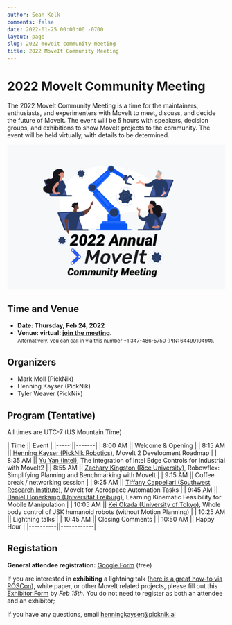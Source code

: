 ```yaml
---
author: Sean Kolk
comments: false
date: 2022-01-25 00:00:00 -0700
layout: page
slug: 2022-moveit-community-meeting
title: 2022 MoveIt Community Meeting
---
```

<div class='row'>
  <div class='col-sm-12 col-lg-6'>
    <h1>2022 MoveIt Community Meeting</h1>
    <p class="paragraph-big">
    The 2022 MoveIt Community Meeting is a time for the maintainers, enthusiasts, and experimenters with MoveIt to meet, discuss, and decide the future of MoveIt. The event will be 5 hours with speakers, decision groups, and exhibitions to show MoveIt projects to the community. The event will be held virtually, with details to be determined.
    </p>
  </div>
  <div class='col-sm-12 col-lg-6'>
    <img style="max-width:100%" alt="Support" src="/assets/images/moveit_community_meeting_2022.png">
  </div>
</div>



## Time and Venue

* **Date: Thursday, Feb 24, 2022**
* **Venue: virtual: [join the meeting](https://meet.google.com/fpo-srqg-feg).**<br/><small>Alternatively, you can call in via this number +1 347-486-5750 (PIN: 644991049#).</small>

## Organizers

* Mark Moll (PickNik)
* Henning Kayser (PickNik)
* Tyler Weaver (PickNik)


## Program (Tentative)

All times are UTC-7 (US Mountain Time)

| Time || Event |
|-----:||-------|
| 8:00 AM || Welcome & Opening |
| 8:15 AM || [Henning Kayser (PickNik Robotics)](http://picknik.ai/), MoveIt 2 Development Roadmap |
| 8:35 AM || [Yu Yan (Intel)](https://roboticsyy.github.io), The integration of Intel Edge Controls for Industrial with MoveIt2 |
| 8:55 AM || [Zachary Kingston (Rice University)](http://zkingston.com), Robowflex: Simplifying Planning and Benchmarking with MoveIt |
| 9:15 AM || Coffee break / networking session |
| 9:25 AM || [Tiffany Cappellari (Southwest Research Institute)](https://www.linkedin.com/in/tiffany-cappellari-199174149/), MoveIt  for Aerospace Automation Tasks |
| 9:45 AM || [Daniel Honerkamp (Universität Freiburg)](https://rl.uni-freiburg.de/people/honerkamp), Learning Kinematic Feasibility for Mobile Manipulation |
| 10:05 AM || [Kei Okada (University of Tokyo)](http://www.jsk.t.u-tokyo.ac.jp/~k-okada/index-e.html), Whole body control of JSK humanoid robots (without Motion Planning) |
| 10:25 AM || Lightning talks |
| 10:45 AM || Closing Comments |
| 10:50 AM || Happy Hour |
|----------||------------|



## Registation
**General attendee registration:** [Google Form](https://docs.google.com/forms/d/e/1FAIpQLScaMfoY1iUKVnHDlqIuuEK91z53WfD669NFQqPKJ3AqMXNYXg/viewform?usp=sf_link) (free)

If you are interested in **exhibiting** a lightning talk ([here is a great how-to via ROSCon](https://discourse.ros.org/t/ros-world-2021-call-for-lightning-talk-videos/22298)), white paper, or other MoveIt related projects, please fill out this [Exhibitor Form](https://docs.google.com/forms/d/e/1FAIpQLSdip4ByjDuaqaEPYlouO7ssDJ6XwuPbeJB4jnnPlC6SbY252A/viewform?usp=sf_link) by *Feb 15th*. You do not need to register as both an attendee and an exhibitor;

If you have any questions, email [henningkayser@picknik.ai](mailto:henningkayser@picknik.ai)
